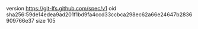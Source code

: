 version https://git-lfs.github.com/spec/v1
oid sha256:59de14edea9ad201f1bd9fa4ccd33ccbca298ec62a66e24647b2836909766e37
size 105

